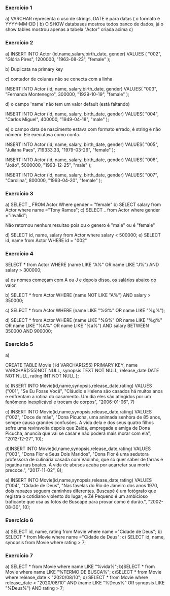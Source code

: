 ### Exercício 1

a) VARCHAR representa o uso de strings, DATE é para datas ( o formato é YYYY-MM-DD )
b) O SHOW databases mostrou todos banco de dados, já o show tables mostrou apenas a tabela "Actor" criada acima
c)

### Exercício 2

a) INSERT INTO Actor (id,name,salary,birth_date, gender)
VALUES (
"002",
"Glória Pires",
1200000,
"1963-08-23",
"female"
);

b) Duplicata na primary key

c) contador de colunas não se conecta com a linha

INSERT INTO Actor (id, name, salary,birth_date, gender)
VALUES(
"003",
"Fernanda Montenegro",
300000,
"1929-10-19",
"female"
);

d) o campo 'name' não tem um valor default (está faltando)

INSERT INTO Actor (id, name, salary, birth_date, gender)
VALUES(
"004",
"Carlos Miguel",
400000,
"1949-04-18",
"male"
);

e) o campo data de nascimento estava com formato errado, é string e não número. Ele executava como conta.

INSERT INTO Actor (id, name, salary, birth_date, gender)
VALUES(
"005",
"Juliana Paes",
719333.33,
"1979-03-26",
"female"
);

INSERT INTO Actor (id, name, salary, birth_date, gender)
VALUES(
"006",
"João",
5000000,
"1993-12-25",
"male"
);

INSERT INTO Actor (id, name, salary, birth_date, gender)
VALUES(
"007",
"Carolina",
800000,
"1993-04-20",
"female"
);

### Exercício 3

a) SELECT _ FROM Actor Where gender = "female"
b) SELECT salary from Actor where name ="Tony Ramos";
c) SELECT _ from Actor where gender ="invalid";

Não retornou nenhum resultao pois ou o genero é "male" ou é "female"

d) SELECT id, name, salary from Actor where salary < 500000;
e) SELECT id, name from Actor WHERE id = "002"

### Exercício 4

SELECT * from Actor WHERE (name LIKE "A%" OR name LIKE "J%") AND salary > 300000;

a) os nomes começam com A ou J e depois disso, os salários abaixo do valor.

b) SELECT * from Actor WHERE (name NOT LIKE "A%") AND salary > 350000;

c) SELECT * from Actor WHERE (name LIKE "%G%" OR name LIKE "%g%");

d) SELECT * from Actor WHERE (name LIKE "%G%" OR name LIKE "%g%" OR name LIKE "%A%" OR name LIKE "%a%") AND salary BETWEEN 350000 AND 900000;

### Exercício 5

a)

CREATE TABLE Movie (
id VARCHAR(255) PRIMARY KEY,
name VARCHAR(255)NOT NULL,
synopsis TEXT NOT NULL,
release_date DATE NOT NULL,
rating INT NOT NULL
);

b) INSERT INTO Movie(id,name,synopsis,release_date,rating)
VALUES ("001", "Se Eu Fosse Você", "Cláudio e Helena são casados há muitos anos e enfrentam a rotina do casamento. Um dia eles são atingidos por um fenômeno inexplicável e trocam de corpos", "2006-01-06", 7)

c) INSERT INTO Movie(id,name,synopsis,release_date,rating)
VALUES ("002",
"Doce de mãe",
"Dona Picucha, uma animada senhora de 85 anos, sempre causa grandes confusões. A vida dela e dos seus quatro filhos sofre uma reviravolta depois que Zaida, empregada e amiga de Dona Picucha, anuncia que vai se casar e não poderá mais morar com ela",
"2012-12-27", 10);

d)INSERT INTO Movie(id,name,synopsis,release_date,rating)
VALUES ("003",
"Dona Flor e Seus Dois Maridos",
"Dona Flor é uma sedutora professora de culinária casada com Vadinho, que só quer saber de farras e jogatina nas boates. A vida de abusos acaba por acarretar sua morte precoce.",
"2017-11-02", 8);

e) INSERT INTO Movie(id,name,synopsis,release_date,rating)
VALUES ("004",
"Cidade de Deus",
"Nas favelas do Rio de Janeiro dos anos 1970, dois rapazes seguem caminhos diferentes. Buscapé é um fotógrafo que registra o cotidiano violento do lugar, e Zé Pequeno é um ambicioso traficante que usa as fotos de Buscapé para provar como é durão.",
"2002-08-30", 10);


### Exercício 6

a) SELECT id, name, rating from Movie where name ="Cidade de Deus";
b) SELECT * from Movie where name ="Cidade de Deus";
c) SELECT id, name, synopsis from Movie where rating > 7;

### Exercício 7

a) SELECT * from Movie where name LIKE "%vida%";
b)SELECT * from Movie where name LIKE "%TERMO DE BUSCA%";
c)SELECT * from Movie where release_date < "2020/08/10";
d) SELECT * from Movie where release_date < "2020/08/10" AND (name LIKE "%Deus%" OR synopsis LIKE "%Deus%") AND rating > 7;

